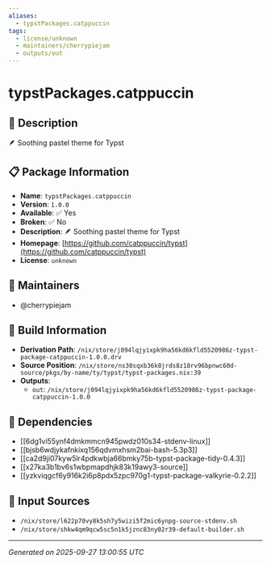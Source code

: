 ```yaml
---
aliases:
  - typstPackages.catppuccin
tags:
  - license/unknown
  - maintainers/cherrypiejam
  - outputs/out
---
```


# typstPackages.catppuccin

## 📝 Description

🪶 Soothing pastel theme for Typst

## 📋 Package Information

- **Name**: `typstPackages.catppuccin`
- **Version**: `1.0.0`
- **Available**: ✅ Yes
- **Broken**: ✅ No
- **Description**: 🪶 Soothing pastel theme for Typst
- **Homepage**: [https://github.com/catppuccin/typst](https://github.com/catppuccin/typst)
- **License**: `unknown`
## 👥 Maintainers

- @cherrypiejam


## 🔧 Build Information

- **Derivation Path**: `/nix/store/j094lqjyixpk9ha56kd6kfld5520986z-typst-package-catppuccin-1.0.0.drv`
- **Source Position**: `/nix/store/ns30sqxb36k8jrds8z18rv96bpnwc60d-source/pkgs/by-name/ty/typst/typst-packages.nix:39`
- **Outputs**:
  - `out`:  `/nix/store/j094lqjyixpk9ha56kd6kfld5520986z-typst-package-catppuccin-1.0.0`

## 🔗 Dependencies

- [[6dg1vi55ynf4dmkmmcn945pwdz010s34-stdenv-linux]]
- [[bjsb6wdjykafnkixq156qdvmxhsm2bai-bash-5.3p3]]
- [[ca2d9ji07kyw5lr4pdkwbja66bmky75b-typst-package-tidy-0.4.3]]
- [[x27ka3b1bv6s1wbpmapdhjk83k19awy3-source]]
- [[yzkviqgcf6y916k2i6p8pdx5zpc970g1-typst-package-valkyrie-0.2.2]]

## 📁 Input Sources

- `/nix/store/l622p70vy8k5sh7y5wizi5f2mic6ynpg-source-stdenv.sh`
- `/nix/store/shkw4qm9qcw5sc5n1k5jznc83ny02r39-default-builder.sh`

---
*Generated on 2025-09-27 13:00:55 UTC*
